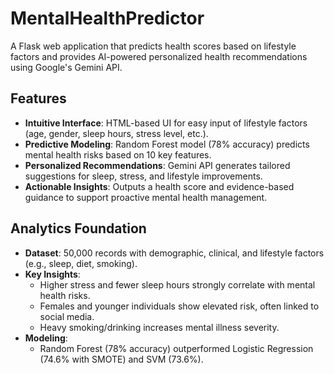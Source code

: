 # MentalHealthPredictor

A Flask web application that predicts health scores based on lifestyle factors and provides AI-powered personalized health recommendations using Google's Gemini API.

## Features

- **Intuitive Interface**: HTML-based UI for easy input of lifestyle factors (age, gender, sleep hours, stress level, etc.).
- **Predictive Modeling**: Random Forest model (78% accuracy) predicts mental health risks based on 10 key features.
- **Personalized Recommendations**: Gemini API generates tailored suggestions for sleep, stress, and lifestyle improvements.
- **Actionable Insights**: Outputs a health score and evidence-based guidance to support proactive mental health management.

## Analytics Foundation

- **Dataset**: 50,000 records with demographic, clinical, and lifestyle factors (e.g., sleep, diet, smoking).
- **Key Insights**:
  - Higher stress and fewer sleep hours strongly correlate with mental health risks.
  - Females and younger individuals show elevated risk, often linked to social media.
  - Heavy smoking/drinking increases mental illness severity.
- **Modeling**:
  - Random Forest (78% accuracy) outperformed Logistic Regression (74.6% with SMOTE) and SVM (73.6%).
